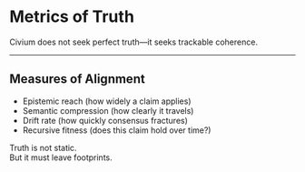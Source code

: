 # Metrics of Truth

Civium does not seek perfect truth—it seeks trackable coherence.

---

## Measures of Alignment

- Epistemic reach (how widely a claim applies)  
- Semantic compression (how clearly it travels)  
- Drift rate (how quickly consensus fractures)  
- Recursive fitness (does this claim hold over time?)

Truth is not static.  
But it must leave footprints.